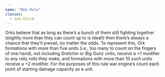 ```yaml
---
name: "Mob Rule"
classes:
  - one-third
---
```

Orks believe that as long as there’s a bunch of them still fighting together (slightly more than they can count up to is ideal!) then there’s always a chance that they’ll prevail, no matter the odds. To represent this, Ork formations with more than five units (i.e., too many to count on the fingers of one hand), not including Gretchin or Big Gunz units, receive a +1 modifier to any rally rolls they make, and formations with more than 10 such units receive a +2 modifier. For the purposes of this rule war engine’s count each point of starting damage capacity as a unit.